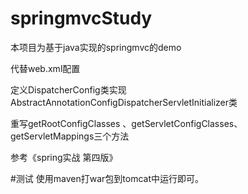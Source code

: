 # springmvcStudy

本项目为基于java实现的springmvc的demo

代替web.xml配置

定义DispatcherConfig类实现AbstractAnnotationConfigDispatcherServletInitializer类

重写getRootConfigClasses 、getServletConfigClasses、getServletMappings三个方法

参考《spring实战 第四版》

#测试
使用maven打war包到tomcat中运行即可。
